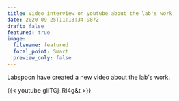 ```yaml
---
title: Video interview on youtube about the lab's work
date: 2020-09-25T11:18:34.987Z
draft: false
featured: true
image:
  filename: featured
  focal_point: Smart
  preview_only: false
---
```

Labspoon have created a new video about the lab's work. 

{{< youtube gIlTGj_Rl4g&t >}}
